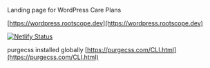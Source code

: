 Landing page for WordPress Care Plans

[https://wordpress.rootscope.dev](https://wordpress.rootscope.dev)

[![Netlify Status](https://api.netlify.com/api/v1/badges/29206c88-75e2-4a03-bb7b-b6a2a38e84ef/deploy-status)](https://app.netlify.com/sites/wordpress-rootscope-dev/deploys)


purgecss installed globally [https://purgecss.com/CLI.html](https://purgecss.com/CLI.html)
